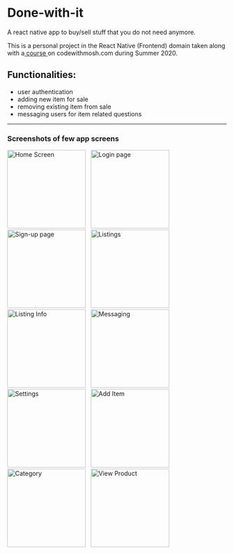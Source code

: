 # Done-with-it
A react native app to buy/sell stuff that you do not need anymore.

This is a personal project in the React Native (Frontend) domain taken along with a<a href="https://codewithmosh.com/p/the-ultimate-react-native-course"> course </a>on codewithmosh.com during Summer 2020.

## Functionalities:
  - user authentication
  - adding new item for sale
  - removing existing item from sale
  - messaging users for item related questions

<hr>

### Screenshots of few app screens

<p float="left">
<img src="https://user-images.githubusercontent.com/35966910/137257655-978a8f3d-7d59-4eb7-8020-752ac2459585.jpeg" alt="Home Screen" width=180>
  &nbsp;
<img src="https://user-images.githubusercontent.com/35966910/137263937-251d9546-85b6-403d-a823-5ae8b480bffd.jpeg" alt="Login page" width=180>
  &nbsp;
<img src="https://user-images.githubusercontent.com/35966910/137264144-f4ffd10a-696e-4c4d-9854-b5a0c9a12538.jpeg" alt="Sign-up page" width=180>
  &nbsp;
<img src="https://user-images.githubusercontent.com/35966910/137264202-5aed22b4-0770-44c1-b5a2-ab02ad6815df.jpeg" alt="Listings" width=180>
  &nbsp;
<img src="https://user-images.githubusercontent.com/35966910/137264401-7261d54f-03c1-4708-b2a6-14e293156836.jpeg" alt="Listing Info" width=180>
  &nbsp;
<img src="https://user-images.githubusercontent.com/35966910/137265314-f737d043-03c5-4d59-bdb5-e6a4a976f341.jpeg" alt="Messaging" width=180>
  &nbsp;
<img src="https://user-images.githubusercontent.com/35966910/137264476-fbcbd619-d042-40b6-8327-61b558dd8d91.jpeg" alt="Settings" width=180>
  &nbsp;
<img src="https://user-images.githubusercontent.com/35966910/137264328-d32fa6d6-5a41-492b-bd35-88274d061c2a.jpeg" alt="Add Item" width=180>
  &nbsp;
<img src="https://user-images.githubusercontent.com/35966910/137264648-80c6638c-ad84-41d2-8fd4-44c28df9399f.jpeg" alt="Category" width=180>
  &nbsp;
<img src="https://user-images.githubusercontent.com/35966910/137264658-ff7cb466-b4ec-4bd0-a824-9982e37e40fe.jpeg" alt="View Product" width=180>
</p>

